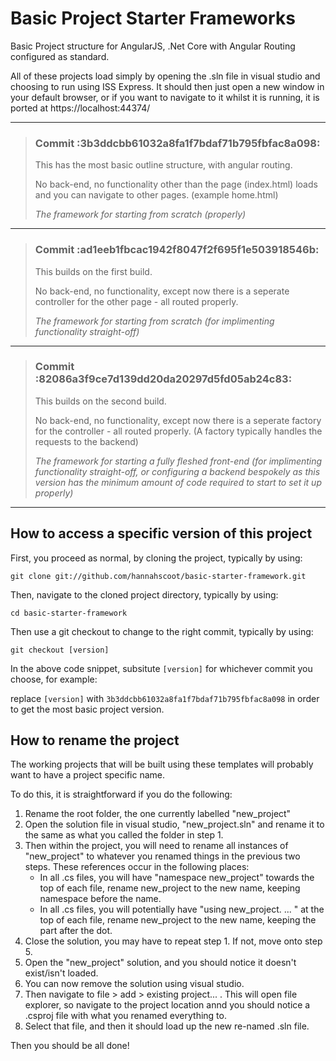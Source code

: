 # Basic Project Starter Frameworks
Basic Project structure for AngularJS, .Net Core with Angular Routing configured as standard.

All of these projects load simply by opening the .sln file in visual studio and choosing to run using ISS Express. It should then just open a new window in your default browser, or if you want to navigate to it whilst it is running, it is ported at https://localhost:44374/
- - -

> ### Commit :3b3ddcbb61032a8fa1f7bdaf71b795fbfac8a098:
> This has the most basic outline structure, with angular routing.
> 
> No back-end, no functionality other than the page (index.html) loads and you can navigate to other pages. (example home.html)
> 
>_The framework for starting from scratch (properly)_

- - - 
> ### Commit :ad1eeb1fbcac1942f8047f2f695f1e503918546b:
> This builds on the first build.
> 
> No back-end, no functionality, except now there is a seperate controller for the other page - all routed properly.
> 
>_The framework for starting from scratch (for implimenting functionality straight-off)_

- - - 
> ### Commit :82086a3f9ce7d139dd20da20297d5fd05ab24c83:
> This builds on the second build.
> 
> No back-end, no functionality, except now there is a seperate factory for the controller - all routed properly. (A factory typically handles the requests to the backend)
> 
>_The framework for starting a fully fleshed front-end (for implimenting functionality straight-off, or configuring a backend bespokely as this version has the minimum amount of code required to start to set it up properly)_

- - - 
## How to access a specific version of this project

First, you proceed as normal, by cloning the project, typically by using:

`git clone git://github.com/hannahscoot/basic-starter-framework.git`

Then, navigate to the cloned project directory, typically by using:

`cd basic-starter-framework`

Then use a git checkout to change to the right commit, typically by using:

`git checkout [version]`

In the above code snippet, subsitute `[version]` for whichever commit you choose, for example: 

replace `[version]` with `3b3ddcbb61032a8fa1f7bdaf71b795fbfac8a098` in order to get the most basic project version.

## How to rename the project

The working projects that will be built using these templates will probably want to have a project specific name.

To do this, it is straightforward if you do the following:
1. Rename the root folder, the one currently labelled "new_project"
2. Open the solution file in visual studio, "new_project.sln" and rename it to the same as what you called the folder in step 1.
3. Then within the project, you will need to rename all instances of "new_project" to whatever you renamed things in the previous two steps. These references occur in the following places:
    - In all .cs files, you will have "namespace new_project" towards the top of each file, rename new_project to the new name, keeping namespace before the name.
    - In all .cs files, you will potentially have "using new_project. ... " at the top of each file, rename new_project to the new name, keeping the part after the dot. 
4. Close the solution, you may have to repeat step 1. If not, move onto step 5.
5. Open the "new_project" solution, and you should notice it doesn't exist/isn't loaded.
6. You can now remove the solution using visual studio.
7. Then navigate to file > add > existing project... . This will open file explorer, so navigate to the project location annd you should notice a .csproj file with what you renamed everything to.
8. Select that file, and then it should load up the new re-named .sln file.

Then you should be all done!
